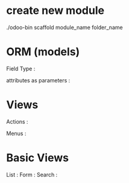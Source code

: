 # create new module

  ./odoo-bin scaffold module_name folder_name <wher to put it>

# ORM (models)
  
  Field Type :

  attributes as parameters :

# Views 

  Actions :

  Menus :

# Basic Views 

  List :
  Form :
  Search :
